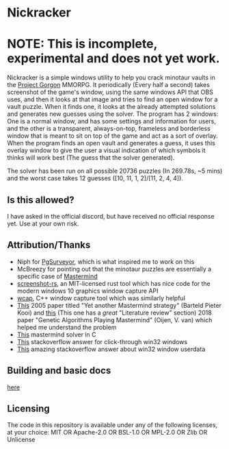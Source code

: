 # Nickracker

# NOTE: This is incomplete, experimental and does not yet work.

Nickracker is a simple windows utility to help you crack minotaur vaults in the [Project Gorgon](https://store.steampowered.com/app/342940/Project_Gorgon) MMORPG.
It periodically (Every half a second) takes screenshot of the game's window, using the same windows API that OBS uses, and then it looks at that image and tries to find an open window for a vault puzzle. When it finds one, it looks at the already attempted solutions and generates new guesses using the solver. The program has 2 windows: One is a normal window, and has some settings and information for users, and the other is a transparent, always-on-top, frameless and borderless window that is meant to sit on top of the game and act as a sort of overlay. When the program finds an open vault and generates a guess, it uses this overlay window to give the user a visual indication of which symbols it thinks will work best (The guess that the solver generated).

The solver has been run on all possible 20736 puzzles (In 269.78s, ~5 mins) and the worst case takes 12 guesses ([10, 11, 1, 2]/[11, 2, 4, 4]).

## Is this allowed?

I have asked in the official discord, but have received no official response yet. Use at your own risk.

## Attribution/Thanks

- Niph for [PgSurveyor](https://github.com/dlebansais/PgSurveyor-Disclosed), which is what inspired me to work on this
- McBreezy for pointing out that the minotaur puzzles are essentially a specific case of [Mastermind](<https://en.wikipedia.org/wiki/Mastermind_(board_game)>)
- [screenshot-rs](https://github.com/robmikh/screenshot-rs), an MIT-licensed rust tool which has nice code for the modern windows 10 graphics window capture API
- [wcap](https://github.com/mmozeiko/wcap/), C++ window capture tool which was similarly helpful
- [This](https://www.researchgate.net/publication/30485793_Yet_another_Mastermind_strategy) 2005 paper titled "Yet another Mastermind strategy" (Barteld Pieter Kooi) and [this](https://dspace.library.uu.nl/handle/1874/367005) (This one has a _great_ "Literature review" section) 2018 paper "Genetic Algorithms Playing Mastermind" (Oijen, V. van) which helped me understand the problem
- [This](https://gist.github.com/scvalex/910500/1a79b293c9334d76f7d0ef589f8ca40519caa0d0) mastermind solver in C
- [This](https://stackoverflow.com/a/31339634/8414238) stackoverflow answer for click-through win32 windows
- [This](https://stackoverflow.com/a/65876605/8414238) amazing stackoverflow answer about win32 window userdata

## Building and basic docs

[here](./docs.md)

## Licensing

The code in this repository is available under any of the following licenses, at your choice: MIT OR Apache-2.0 OR BSL-1.0 OR MPL-2.0 OR Zlib OR Unlicense
